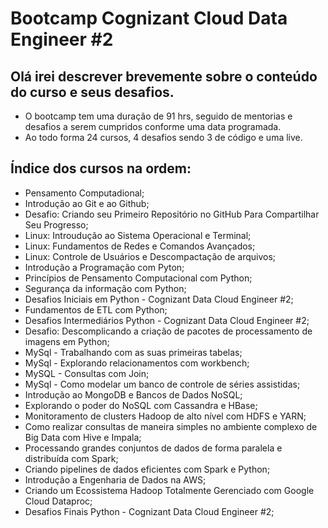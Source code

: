 # Bootcamp Cognizant Cloud Data Engineer #2

## Olá irei descrever brevemente sobre o conteúdo do curso e seus desafios.
* O bootcamp tem uma duração de 91 hrs, seguido de mentorias e desafios a serem cumpridos conforme uma data programada.
* Ao todo forma 24 cursos, 4 desafios sendo 3 de código e uma live.

## Índice dos cursos na ordem:

* Pensamento Computadional;
* Introdução ao Git e ao Github;
* Desafio: Criando seu Primeiro Repositório no GitHub Para Compartilhar Seu Progresso;
* Linux: Introudução ao Sistema Operacional e Terminal;
* Linux: Fundamentos de Redes e Comandos Avançados;
* Linux: Controle de Usuários e Descompactação de arquivos;
* Introdução a Programação com Pyton;
* Princípios de Pensamento Computacional com Python;
* Segurança da informação com Python;
* Desafios Iniciais em Python - Cognizant Data Cloud Engineer #2;
* Fundamentos de ETL com Python;
* Desafios Intermediários Python - Cognizant Data Cloud Engineer #2;
* Desafio: Descomplicando a criação de pacotes de processamento de imagens em Python;
* MySql - Trabalhando com as suas primeiras tabelas;
* MySql - Explorando relacionamentos com workbench;
* MySQL - Consultas com Join;
* MySql - Como modelar um banco de controle de séries assistidas;
* Introdução ao MongoDB e Bancos de Dados NoSQL;
* Explorando o poder do NoSQL com Cassandra e HBase;
* Monitoramento de clusters Hadoop de alto nível com HDFS e YARN;
* Como realizar consultas de maneira simples no ambiente complexo de Big Data com Hive e Impala;
* Processando grandes conjuntos de dados de forma paralela e distribuída com Spark;
* Criando pipelines de dados eficientes com Spark e Python;
* Introdução a Engenharia de Dados na AWS;
* Criando um Ecossistema Hadoop Totalmente Gerenciado com Google Cloud Dataproc;
* Desafios Finais Python - Cognizant Data Cloud Engineer #2;